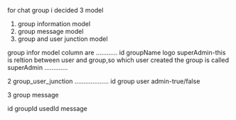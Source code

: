for chat group 
i decided 3 model
1. group information model
2. group message  model
3. group and user junction model


group infor model 
column are
............
id
groupName
logo
superAdmin-this is reltion between user and group,so which user created the group is called superAdmin
.............

2 group_user_junction
...................
id
group
user
admin-true/false


3 group message

id 
groupId
usedId
message